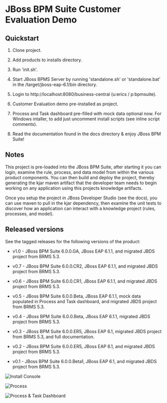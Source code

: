 JBoss BPM Suite Customer Evaluation Demo
========================================


Quickstart
----------

1. Clone project.

2. Add products to installs directory.

3. Run 'init.sh'.

4. Start JBoss BPMS Server by running 'standalone.sh' or 'standalone.bat' in the <path-to-project>/target/jboss-eap-6.1/bin directory.

5. Login to http://localhost:8080/business-central  (u:erics / p:bpmsuite).

6. Customer Evaluation demo pre-installed as project.

7. Process and Task dashboard pre-filled with mock data optional now. For Windows intaller, to add just uncomment install scripts
	 (see inline script comments).

8. Read the documentation found in the docs directory & enjoy JBoss BPM Suite!


Notes
-----

This project is pre-loaded into the JBoss BPM Suite, after starting it you can login,
examine the rule, process, and data model from within the various product components.
You can then build and deploy the project, thereby generating the kjar maven artifact 
that the developer team needs to begin working on any application using this projects
knowledge artifacts.

Once you setup the project in JBoss Developer Studio (see the docs), you can use maven 
to pull in the kjar dependency, then examine the unit tests to discover how an application
can interact with a knowledge project (rules, processes, and model).


Released versions
-----------------

See the tagged releases for the following versions of the product:

- v1.0 - JBoss BPM Suite 6.0.0.GA, JBoss EAP 6.1.1, and migrated JBDS project from BRMS 5.3.

- v0.7 - JBoss BPM Suite 6.0.0.CR2, JBoss EAP 6.1.1, and migrated JBDS project from BRMS 5.3.

- v0.6 - JBoss BPM Suite 6.0.0.CR1, JBoss EAP 6.1.1, and migrated JBDS project from BRMS 5.3.

- v0.5 - JBoss BPM Suite 6.0.0.Beta, JBoss EAP 6.1.1, mock data populated in Process and Task dashboard, and migrated JBDS project from BRMS 5.3.

- v0.4 - JBoss BPM Suite 6.0.0.Beta, JBoss EAP 6.1.1, migrated JBDS project from BRMS 5.3.

- v0.3 - JBoss BPM Suite 6.0.0.ER5, JBoss EAP 6.1, migrated JBDS project from BRMS 5.3, and full documentation.

- v0.2 - JBoss BPM Suite 6.0.0.ER5, JBoss EAP 6.1, and migrated JBDS project from BRMS 5.3.

- v0.1 - JBoss BPM Suite 6.0.0.Beta1, JBoss EAP 6.1, and migrated JBDS project from BRMS 5.3.


![Install Console](https://github.com/eschabell/bpms-customer-evaluation-demo/blob/master/docs/demo-images/install-console.png?raw=true)

![Process](https://github.com/eschabell/bpms-customer-evaluation-demo/blob/master/docs/demo-images/process.png?raw=true)

![Process & Task Dashboard](https://github.com/eschabell/bpms-customer-evaluation-demo/blob/master/docs/demo-images/mock-bpm-data.png?raw=true)

